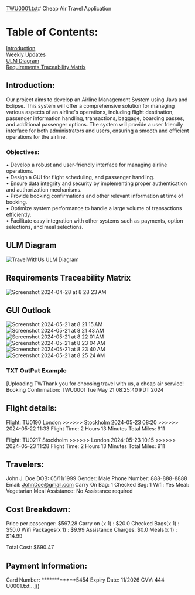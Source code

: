 [TWU0001.txt](https://github.com/jordankelley123/Cheap-Air-Travel-Application/files/15391979/TWU0001.txt)# Cheap Air Travel Application
# Table of Contents: 
[Introduction](https://github.com/jordankelley123/Cheap-Air-Travel-Application/blob/main/README.md#introduction)   
[Weekly Updates](https://github.com/jordankelley123/Cheap-Air-Travel-Application/blob/main/README.md#weekly-updates)  
[ULM Diagram](https://github.com/jordankelley123/Cheap-Air-Travel-Application/blob/main/README.md#ulm-diagram)   
[Requirements Traceability Matrix](https://github.com/jordankelley123/Cheap-Air-Travel-Application/blob/main/README.md#requirements-traceability-matrix)  

## Introduction: 
Our project aims to develop an Airline Management System using Java and Eclipse. This system will offer a comprehensive solution for managing various aspects of an airline's operations, including flight destination, passenger information handling, transactions, baggage,  boarding passes, and additional passenger options. The system will provide a user friendly  interface for both administrators and users, ensuring a smooth and efficient operations for the airline.

### Objectives:
•	Develop a robust and user-friendly interface for managing airline operations.  
•	Design a GUI for flight scheduling, and passenger handling.  
•	Ensure data integrity and security by implementing proper authentication and authorization mechanisms.  
•	Provide booking confirmations and other relevant information at time of booking.  
•	Optimize system performance to handle a large volume of transactions efficiently.  
•	Facilitate easy integration with other systems such as payments, option selections, and meal selections.  

## ULM Diagram
![TravelWithUs ULM Diagram](https://github.com/jordankelley123/Cheap-Air-Travel-Application/assets/142934283/7fd40a5c-b8c8-4575-826e-895b426afa7b)
## Requirements Traceability Matrix
![Screenshot 2024-04-28 at 8 28 23 AM](https://github.com/jordankelley123/Cheap-Air-Travel-Application/assets/142934283/3e60760e-1294-4b42-b03b-5b8eaa586f53)





## GUI Outlook
![Screenshot 2024-05-21 at 8 21 15 AM](https://github.com/jordankelley123/Cheap-Air-Travel-Application/assets/142934283/ee7f8d0c-234e-4be2-8997-764b5e7280e8) 
![Screenshot 2024-05-21 at 8 21 43 AM](https://github.com/jordankelley123/Cheap-Air-Travel-Application/assets/142934283/06b8d2b1-7095-4991-950e-2d9e392ef5f9)
![Screenshot 2024-05-21 at 8 22 01 AM](https://github.com/jordankelley123/Cheap-Air-Travel-Application/assets/142934283/0b05bec1-7d96-4adc-8e71-2960d565ca94)
![Screenshot 2024-05-21 at 8 23 04 AM](https://github.com/jordankelley123/Cheap-Air-Travel-Application/assets/142934283/5d0daf7c-9f2f-4273-9f44-2f9a8d4a17dd)
![Screenshot 2024-05-21 at 8 23 40 AM](https://github.com/jordankelley123/Cheap-Air-Travel-Application/assets/142934283/d0cc84ab-ecc0-40c1-9c1f-45a39f1d5ce8)
![Screenshot 2024-05-21 at 8 25 24 AM](https://github.com/jordankelley123/Cheap-Air-Travel-Application/assets/142934283/e5859ae9-eaf1-4e6c-9a19-a6d7fb5363f4)

### TXT OutPut Example 
[Uploading TWThank you for choosing travel with us, a cheap air service!
Booking Confirmation: TWU0001
Tue May 21 08:25:40 PDT 2024

Flight details:
---------------------------------
Flight: TU0190
London >>>>>> Stockholm
 2024-05-23 08:20 >>>>>> 2024-05-22 11:33
 Flight Time: 2 Hours 13 Minutes
 Total Miles: 911

Flight: TU0217
Stockholm >>>>>> London
 2024-05-23 10:15 >>>>>> 2024-05-23 11:28
 Flight Time: 2 Hours 13 Minutes
 Total Miles: 911

Travelers:
---------------------------------
John J. Doe
  DOB: 05/11/1999
  Gender: Male
  Phone Number: 888-888-8888
  Email: JohnDoe@gmail.com
  Carry On Bag: 1
  Checked Bag: 1
  Wifi: Yes
  Meal: Vegetarian Meal
  Assistance: No Assistance required

Cost Breakdown:
---------------------------------
Price per passenger: $597.28
Carry on (x 1) : $20.0
Checked Bags(x 1) : $50.0
Wifi Packages(x 1) : $9.99
Assistance Charges: $0.0
Meals(x 1) : $14.99

Total Cost: $690.47

Payment Information:
---------------------------------
Card Number: ************5454
Expiry Date: 11/2026
CVV: 444
U0001.txt…]()












